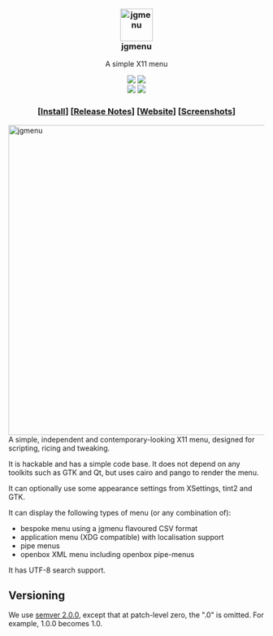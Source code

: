 <h3 align="center"><img src="https://i.imgur.com/l8uaBVi.png" alt="jgmenu" height="64px"><br />jgmenu </h3>
<p align="center">A simple X11 menu</p>

<p align="center"> <img
src="https://img.shields.io/github/license/johanmalm/jgmenu.svg" /> <a
href="https://www.codacy.com/app/johanmalm/jgmenu?utm_source=github.com&amp;utm_medium=referral&amp;utm_content=johanmalm/jgmenu&amp;utm_campaign=Badge_Grade"><img src="https://api.codacy.com/project/badge/Grade/a154619f17924fcd8ec2be8f338da063" /></a> <br /> <a
href="https://repology.org/metapackage/jgmenu/versions"><img src="https://repology.org/badge/tiny-repos/jgmenu.svg" /></a> <a
href="https://repology.org/metapackage/jgmenu/versions"><img src="https://repology.org/badge/latest-versions/jgmenu.svg"></a> </p>

<h3 align="center">[<a
href="INSTALL.md">Install</a>] [<a
href="NEWS.md">Release&nbsp;Notes</a>] [<a
href="https://jgmenu.github.io/">Website</a>] [<a
href="https://jgmenu.github.io/screenshots.html">Screenshots</a>]</h3>

<img src="https://i.imgur.com/O3E84L3.png" alt="jgmenu" align="right" height="610px" width="512px">

A simple, independent and contemporary-looking X11 menu, designed for scripting, ricing and tweaking.

It is hackable and has a simple code base. It does not depend on any toolkits such as GTK and Qt, but uses cairo and pango to render the menu.

It can optionally use some appearance settings from XSettings, tint2 and GTK.

It can display the following types of menu (or any combination of):

-   bespoke menu using a jgmenu flavoured CSV format
-   application menu (XDG compatible) with localisation support
-   pipe menus
-   openbox XML menu including openbox pipe-menus

It has UTF-8 search support.

Versioning
----------

We use [semver 2.0.0](http://www.semver.org), except that at patch-level zero,
the ".0" is omitted. For example, 1.0.0 becomes 1.0.


